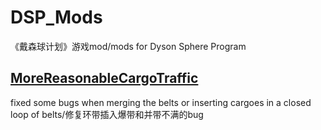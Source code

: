 # DSP_Mods
《戴森球计划》游戏mod/mods for Dyson Sphere Program

## [MoreReasonableCargoTraffic](MoreReasonableCargoTraffic)

fixed some bugs when merging the belts or inserting cargoes in a closed loop of belts/修复环带插入爆带和并带不满的bug